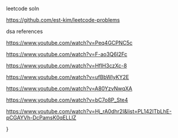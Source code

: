 


leetcode soln

https://github.com/est-kim/leetcode-problems


dsa references

https://www.youtube.com/watch?v=Peq4GCPNC5c


https://www.youtube.com/watch?v=F-ao3Q6I2Fc


https://www.youtube.com/watch?v=HfIH3czXc-8

https://www.youtube.com/watch?v=ufBbWIyKY2E


https://www.youtube.com/watch?v=A80YzvNwqXA

https://www.youtube.com/watch?v=bC7o8P_Ste4

https://www.youtube.com/watch?v=Hj_rA0dhr2I&list=PL142ITbLhE-pCGAYVh-DcPamsK0qELLlZ



}




